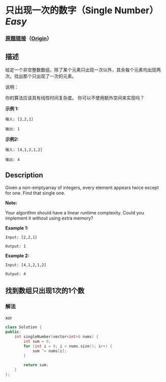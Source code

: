 # 只出现一次的数字（Single Number）*Easy*
### [原题链接](https://leetcode-cn.com/problems/single-number)（[Origin](https://leetcode.com/problems/single-number)）
## 描述
给定一个非空整数数组，除了某个元素只出现一次以外，其余每个元素均出现两次。找出那个只出现了一次的元素。

说明：

你的算法应该具有线性时间复杂度。 你可以不使用额外空间来实现吗？

**示例 1:**
```
输入: [2,2,1]

输出: 1
```


**示例2:**
```
输入: [4,1,2,1,2]

输出: 4
```

## Description
Given a non-emptyarray of integers, every element appears twice except for one. Find that single one.

**Note:**


Your algorithm should have a linear runtime complexity. Could you implement it without using extra memory?

**Example 1:**
```
Input: [2,2,1]

Output: 1
```


**Example 2:**
```
Input: [4,1,2,1,2]

Output: 4
```


## 找到数组只出现1次的1个数

### 解法
xor

```c++
class Solution {
public:
    int singleNumber(vector<int>& nums) {
        int sum = 0;
        for (int i = 0; i < nums.size(); i++) {
            sum ^= nums[i];
        }
        
        return sum;
    }
};
```